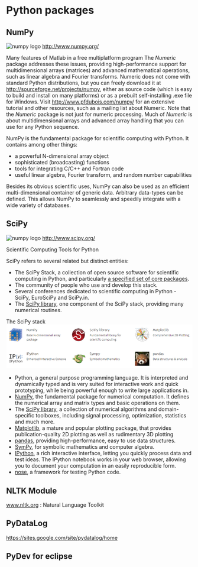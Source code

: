 # Python packages

## NumPy
![numpy logo](http://www.numpy.org/_static/numpy_logo.png)
http://www.numpy.org/

Many features of Matlab in a free multiplatform program
The _Numeric_ package addresses these issues, providing high-performance support for multidimensional arrays (matrices) and advanced mathematical operations, such as linear algebra and Fourier transforms. Numeric does not come with standard Python distributions, but you can freely download it at http://sourceforge.net/projects/numpy, either as source code (which is easy to build and install on many platforms) or as a prebuilt self-installing .exe file for Windows. Visit http://www.pfdubois.com/numpy/ for an extensive tutorial and other resources, such as a mailing list about Numeric. Note that the _Numeric_ package is not just for numeric processing. Much of _Numeric_ is about multidimensional arrays and advanced array handling that you can use for any Python sequence.

NumPy is the fundamental package for scientific computing with Python. It contains among other things:
-	a powerful N-dimensional array object
-	sophisticated (broadcasting) functions
-	tools for integrating C/C++ and Fortran code
-	useful linear algebra, Fourier transform, and random number capabilities

Besides its obvious scientific uses, NumPy can also be used as an efficient multi-dimensional container of generic data. Arbitrary data-types can be defined. This allows NumPy to seamlessly and speedily integrate with a wide variety of databases.

## SciPy
![numpy logo](https://www.scipy.org/_static/logo.gif)
http://www.scipy.org/

Scientific Computing Tools for Python

SciPy refers to several related but distinct entities:
*	The SciPy Stack, a collection of open source software for scientific computing in Python, and particularly [a specified set of core packages](http://www.scipy.org/stackspec.html).
*	The community of people who use and develop this stack.
*	Several conferences dedicated to scientific computing in Python - SciPy, EuroSciPy and SciPy.in.
*	The [SciPy library](http://www.scipy.org/scipylib/index.html), one component of the SciPy stack, providing many numerical routines.

The SciPy stack
![SciPy](./img/python-pacakge1.png)

*	Python, a general purpose programming language. It is interpreted and dynamically typed and is very suited for interactive work and quick prototyping, while being powerful enough to write large applications in.
*	[NumPy](http://numpy.scipy.org/), the fundamental package for numerical computation. It defines the numerical array and matrix types and basic operations on them.
*	The [SciPy library](http://www.scipy.org/scipylib/index.html), a collection of numerical algorithms and domain-specific toolboxes, including signal processing, optimization, statistics and much more.
*	[Matplotlib](http://matplotlib.org/), a mature and popular plotting package, that provides publication-quality 2D plotting as well as rudimentary 3D plotting
*	[pandas](http://pandas.pydata.org/), providing high-performance, easy to use data structures.
*	[SymPy](http://sympy.org/), for symbolic mathematics and computer algebra.
*	[IPython](http://ipython.org/), a rich interactive interface, letting you quickly process data and test ideas. The IPython notebook works in your web browser, allowing you to document your computation in an easily reproducible form.
*	[nose](https://nose.readthedocs.org/en/latest/), a framework for testing Python code.



## NLTK Module
www.nltk.org : Natural Language Toolkit

## PyDataLog
https://sites.google.com/site/pydatalog/home

## PyDev for eclipse
